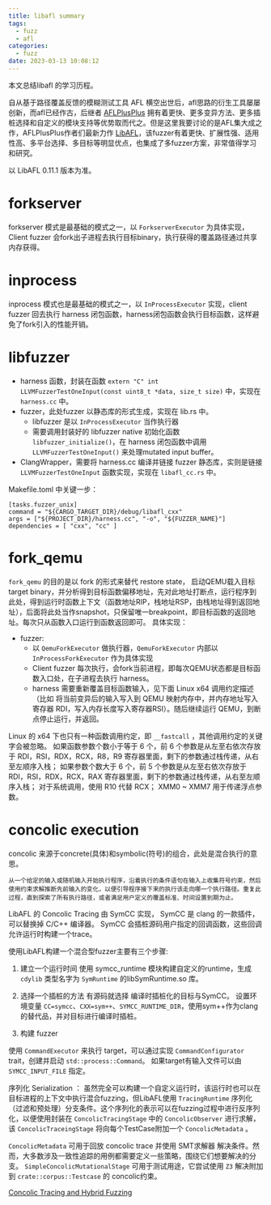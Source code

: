 ```yaml
---
title: libafl summary
tags:
  - fuzz
  - afl
categories:
  - fuzz
date: 2023-03-13 10:08:12
---
```



本文总结libafl 的学习历程。

<!-- more -->

自从基于路径覆盖反馈的模糊测试工具 AFL 横空出世后，afl思路的衍生工具屡屡创新，而afl已经作古，后继者 [AFLPlusPlus](https://github.com/AFLplusplus/AFLplusplus) 拥有着更快、更多变异方法、更多插桩选择和自定义的模块支持等优势取而代之。但是这里我要讨论的是AFL集大成之作，AFLPlusPlus作者们最新力作 [LibAFL](https://github.com/AFLplusplus/LibAFL)，该fuzzer有着更快、扩展性强、适用性高、多平台选择、多目标等明显优点，也集成了多fuzzer方案，非常值得学习和研究。

以 LibAFL 0.11.1 版本为准。

# forkserver

forkserver 模式是最基础的模式之一，以 `ForkserverExecutor` 为具体实现，Client fuzzer 会fork出子进程去执行目标binary，执行获得的覆盖路径通过共享内存获得。

# inprocess

inprocess 模式也是最基础的模式之一，以 `InProcessExecutor` 实现，client fuzzer 回去执行 harness 闭包函数，harness闭包函数会执行目标函数，这样避免了fork引入的性能开销。

# libfuzzer

- harness 函数，封装在函数 `extern "C" int LLVMFuzzerTestOneInput(const uint8_t *data, size_t size)` 中，实现在 `harness.cc` 中。
- fuzzer，此处fuzzer 以静态库的形式生成，实现在 lib.rs 中。
	+ libfuzzer 是以 `InProcessExecutor` 当作执行器
	+ 需要调用封装好的 libfuzzer native 初始化函数 `libfuzzer_initialize()`，在 harness 闭包函数中调用 `LLVMFuzzerTestOneInput()` 来处理mutated input buffer。
- ClangWrapper，需要将 harness.cc 编译并链接 fuzzer 静态库，实则是链接 `LLVMFuzzerTestOneInput` 函数实现，实现在 `libafl_cc.rs` 中。

Makefile.toml 中关键一步：

```
[tasks.fuzzer_unix]
command = "${CARGO_TARGET_DIR}/debug/libafl_cxx"
args = ["${PROJECT_DIR}/harness.cc", "-o", "${FUZZER_NAME}"]
dependencies = [ "cxx", "cc" ]
```

# fork_qemu

`fork_qemu` 的目的是以 fork 的形式来替代 restore state，
启动QEMU载入目标 target binary，并分析得到目标函数偏移地址，先对此地址打断点，运行程序到此处，得到运行时函数上下文（函数地址RIP，栈地址RSP，由栈地址得到返回地址），后面将此处当作snapshot，只保留唯一breakpoint，即目标函数的返回地址。每次只从函数入口运行到函数返回即可。
具体实现：

- fuzzer:
	+ 以 `QemuForkExecutor` 做执行器，`QemuForkExecutor` 内部以 `InProcessForkExecutor` 作为具体实现
	+ Client fuzzer 每次执行，会fork当前进程，即每次QEMU状态都是目标函数入口处，在子进程去执行 harness。
	+ harness 需要重新覆盖目标函数输入，见下面 Linux x64 调用约定描述（比如 将当前变异后的输入写入到 QEMU 映射内存中，并内存地址写入寄存器 RDI，写入内存长度写入寄存器RSI）。随后继续运行 QEMU，到断点停止运行，并返回。


Linux 的 x64 下也只有一种函数调用约定，即 `__fastcall` ，其他调用约定的关键字会被忽略。
如果函数参数个数小于等于 6 个，前 6 个参数是从左至右依次存放于 RDI，RSI，RDX，RCX，R8，R9 寄存器里面，剩下的参数通过栈传递，从右至左顺序入栈；
如果参数个数大于 6 个，前 5 个参数是从左至右依次存放于 RDI，RSI，RDX，RCX，RAX 寄存器里面，剩下的参数通过栈传递，从右至左顺序入栈；
对于系统调用，使用 R10 代替 RCX；
XMM0 ~ XMM7 用于传递浮点参数。

# concolic execution

concolic 来源于concrete(具体)和symbolic(符号)的组合，此处是混合执行的意思。

	从一个给定的输入或随机输入开始执行程序，沿着执行的条件语句在输入上收集符号约束，然后使用约束求解推断先前输入的变化，以便引导程序接下来的执行该走向哪一个执行路径。重复此过程，直到探索了所有执行路径，或者满足用户定义的覆盖标准、时间设置到期为止。

LibAFL 的 Concolic Tracing 由 SymCC 实现， SymCC 是 clang 的一款插件，可以替换掉 C/C++ 编译器。
SymCC 会插桩源码用户指定的回调函数，这些回调允许运行时构建一个trace。

使用LibAFL构建一个混合型fuzzer主要有三个步骤:

1. 建立一个运行时间
使用 symcc_runtime 模块构建自定义的runtime，生成 `cdylib` 类型名字为 `SymRuntime` 的libSymRuntime.so 库。

2. 选择一个插桩的方法
有源码就选择 编译时插桩化的目标与SymCC。
设置环境变量 `CC=symcc`、`CXX=sym++`、`SYMCC_RUNTIME_DIR`，使用sym++作为clang的替代品，并对目标进行编译时插桩。

3. 构建 fuzzer

使用 `CommandExecutor` 来执行 target，可以通过实现 `CommandConfigurator` trait，创建并启动 `std::process::Command`。
如果target有输入文件可以由 `SYMCC_INPUT_FILE` 指定。

序列化 Serialization ：
虽然完全可以构建一个自定义运行时，该运行时也可以在目标进程的上下文中执行混合fuzzing，但LibAFL使用 `TracingRuntime` 序列化（过滤和预处理）分支条件。这个序列化的表示可以在fuzzing过程中进行反序列化，以便使用封装在 `ConcolicTracingStage` 中的 `ConcolicObserver` 进行求解，该 `ConcolicTraceingStage` 将向每个TestCase附加一个 `ConcolicMetadata` 。

`ConcolicMetadata` 可用于回放 concolic trace 并使用 SMT求解器 解决条件。然而，大多数涉及一致性追踪的用例都需要定义一些策略，围绕它们想要解决的分支。
`SimpleConcolicMutationalStage` 可用于测试用途，它尝试使用 `Z3` 解决附加到 `crate::corpus::Testcase` 的 concolic约束。

[Concolic Tracing and Hybrid Fuzzing](https://aflplus.plus/libafl-book/advanced_features/concolic.html)